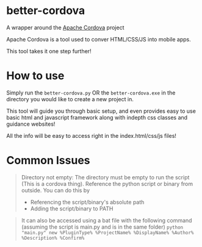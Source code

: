 # better-cordova

A wrapper around the [Apache Cordova](https://github.com/apache/cordova) project

Apache Cordova is a tool used to conver HTML/CSS/JS into mobile apps.

This tool takes it one step further!

# How to use

Simply run the `better-cordova.py` OR the `better-cordova.exe` in the directory you would like to create a new project in.

This tool will guide you through basic setup, and even provides easy to use basic html and javascript framework along with indepth css classes and guidance websites!

All the info will be easy to access right in the index.html/css/js files!

# Common Issues

> Directory not empty: The directory must be empty to run the script (This is a cordova thing). Reference the python script or binary from outside. You can do this by
>   - Referencing the script/binary's absolute path
>   - Adding the script/binary to PATH

> It can also be accessed using a bat file with the following command (assuming the script is main.py and is in the same folder)
```python "main.py" new %PluginType% %ProjectName% %DisplayName% %Author% %Description% %Confirm%```
